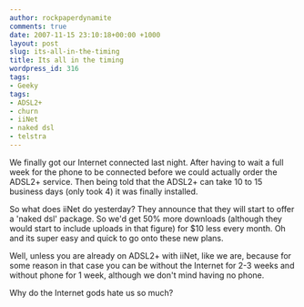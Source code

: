 ```yaml
---
author: rockpaperdynamite
comments: true
date: 2007-11-15 23:10:18+00:00 +1000
layout: post
slug: its-all-in-the-timing
title: Its all in the timing
wordpress_id: 316
tags:
- Geeky
tags:
- ADSL2+
- churn
- iiNet
- naked dsl
- telstra
---
```


We finally got our Internet connected last night. After having to wait a full week for the phone to be connected before we could actually order the ADSL2+ service. Then being told that the ADSL2+ can take 10 to 15 business days (only took 4) it was finally installed.

So what does iiNet do yesterday? They announce that they will start to offer a 'naked dsl' package. So we'd get 50% more downloads (although they would start to include uploads in that figure) for $10 less every month. Oh and its super easy and quick to go onto these new plans.

Well, unless you are already on ADSL2+ with iiNet, like we are, because for some reason in that case you can be without the Internet for 2-3 weeks and without phone for 1 week, although we don't mind having no phone.

Why do the Internet gods hate us so much?
